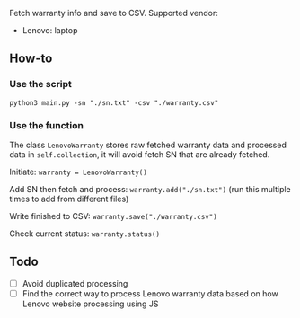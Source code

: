 Fetch warranty info and save to CSV.
Supported vendor:
  - Lenovo: laptop

## How-to
### Use the script
```
python3 main.py -sn "./sn.txt" -csv "./warranty.csv"
```

### Use the function
The class `LenovoWarranty` stores raw fetched warranty data and processed data in `self.collection`, it will avoid fetch SN that are already fetched.

Initiate: `warranty = LenovoWarranty()`

Add SN then fetch and process: `warranty.add("./sn.txt")` (run this multiple times to add from different files)

Write finished to CSV: `warranty.save("./warranty.csv")`

Check current status: `warranty.status()`

## Todo
- [ ] Avoid duplicated processing
- [ ] Find the correct way to process Lenovo warranty data based on how Lenovo website processing using JS